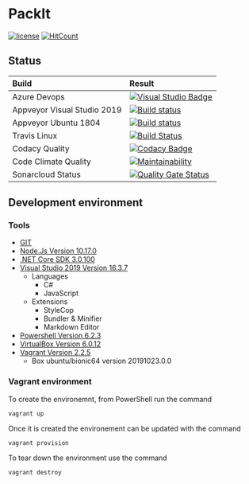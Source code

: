 ﻿# PackIt

[![license](https://img.shields.io/github/license/mashape/apistatus.svg)](./LICENSE.md)
[![HitCount](http://hits.dwyl.io/SimplyCodeUK/packer-strategy.svg)](http://hits.dwyl.io/SimplyCodeUK/packer-strategy)

## Status

| Build                       | Result |
| :----                       | :----- |
| Azure Devops                | [![Visual Studio Badge](https://simplycodeuk.visualstudio.com/_apis/public/build/definitions/e0e00fa3-b395-4320-937a-56af7d655cc5/1/badge)](https://simplycodeuk.visualstudio.com/packer-strategy/_build/index?context=mine&path=%5C&definitionId=1&_a=completed) |
| Appveyor Visual Studio 2019 | [![Build status](https://ci.appveyor.com/api/projects/status/vmfsrhhtk7n7sfi9?svg=true)](https://ci.appveyor.com/project/louisnayegon/packer-strategy-e8rge) |
| Appveyor Ubuntu 1804        | [![Build status](https://ci.appveyor.com/api/projects/status/jnv1j6y779o0r3ox?svg=true)](https://ci.appveyor.com/project/louisnayegon/packer-strategy) |
| Travis Linux                | [![Build Status](https://travis-ci.org/SimplyCodeUK/packer-strategy.png)](https://travis-ci.org/SimplyCodeUK/packer-strategy) |
| Codacy Quality              | [![Codacy Badge](https://api.codacy.com/project/badge/Grade/d7a5a9f269a744d38dcda165f328517a)](https://www.codacy.com/app/SimplyCodeUK/packer-strategy?utm_source=github.com&amp;utm_medium=referral&amp;utm_content=SimplyCodeUK/packer-strategy&amp;utm_campaign=Badge_Grade) |
| Code Climate Quality        | [![Maintainability](https://api.codeclimate.com/v1/badges/429a3e46a3799c29b0b0/maintainability)](https://codeclimate.com/github/SimplyCodeUK/packer-strategy/maintainability) |
| Sonarcloud Status           | [![Quality Gate Status](https://sonarcloud.io/api/project_badges/measure?project=SimplyCodeUK_packer-strategy&metric=alert_status)](https://sonarcloud.io/dashboard?id=SimplyCodeUK_packer-strategy) |

## Development environment

### Tools

- [GIT](https://git-scm.com/)
- [Node.Js Version 10.17.0](https://nodejs.org/)
- [.NET Core SDK 3.0.100](https://dotnet.microsoft.com/)
- [Visual Studio 2019 Version 16.3.7](https://www.visualstudio.com/)
  - Languages
    - C#
    - JavaScript
  - Extensions
    - StyleCop
    - Bundler & Minifier
    - Markdown Editor
- [Powershell Version 6.2.3](https://docs.microsoft.com/en-us/powershell/)
- [VirtualBox Version 6.0.12](https://www.virtualbox.org/)
- [Vagrant Version 2.2.5](https://www.vagrantup.com/)
  - Box ubuntu/bionic64 version 20191023.0.0

### Vagrant environment

To create the environemnt, from PowerShell run the command
```
vagrant up
```

Once it is created the environement can be updated with the command
```
vagrant provision
```

To tear down the environment use the command
```
vagrant destroy
```
